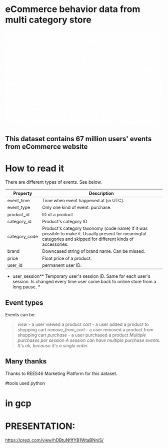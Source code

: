 # eCommerce behavior data from multi category store

![](gcpd.gif)

## This dataset contains 67 million users' events from eCommerce website

# How to read it
There are different types of events. See below.

Property | Description
------------ | -------------
event_time | Time when event happened at (in UTC).
event_type | Only one kind of event: purchase.
product_id | ID of a product
category_id | Product's category ID
category_code | Product's category taxonomy (code name) if it was possible to make it. Usually present for meaningful categories and skipped for different kinds of accessories.
brand | Downcased string of brand name. Can be missed.
price | Float price of a product. 
user_id | permanent user ID.

* user_session**	Temporary user's session ID. Same for each user's session. Is changed every time user come back to online store from a long pause. *

## Event types
Events can be:

> *view* - a user viewed a product
> *cart* - a user added a product to shopping cart
> *remove_from_cart* - a user removed a product from shopping cart
> *purchase* - a user purchased a product
> *Multiple purchases per session*
> *A session can have multiple purchase events. It's ok, because it's a single order.*

## Many thanks
Thanks to REES46 Marketing Platform for this dataset.

#tools used 
python

# in gcp

# PRESENTATION:

https://prezi.com/view/hDBtuNflfYB1WtaBNniS/
